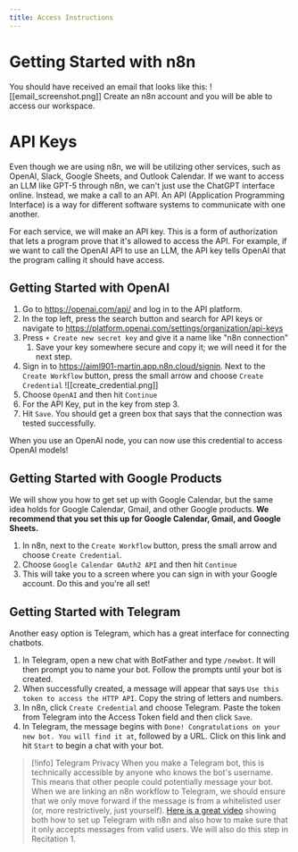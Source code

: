 ```yaml
---
title: Access Instructions
---
```

# Getting Started with n8n

You should have received an email that looks like this:
![[email_screenshot.png]]
Create an n8n account and you will be able to access our workspace. 
# API Keys

Even though we are using n8n, we will be utilizing other services, such as OpenAI, Slack, Google Sheets, and Outlook Calendar. If we want to access an LLM like GPT-5 through n8n, we can't just use the ChatGPT interface online. Instead, we make a call to an API. An API (Application Programming Interface) is a way for different software systems to communicate with one another. 

For each service, we will make an API key. This is a form of authorization that lets a program prove that it's allowed to access the API. For example, if we want to call the OpenAI API to use an LLM, the API key tells OpenAI that the program calling it should have access.

## Getting Started with OpenAI

1. Go to https://openai.com/api/ and log in to the API platform.
2. In the top left, press the search button and search for API keys or navigate to https://platform.openai.com/settings/organization/api-keys
3.  Press `+ Create new secret key` and give it a name like "n8n connection"
	1. Save your key somewhere secure and copy it; we will need it for the next step.
4. Sign in to https://aiml901-martin.app.n8n.cloud/signin. Next to the `Create Workflow` button, press the small arrow and choose `Create Credential`
![[create_credential.png]]
5. Choose `OpenAI` and then hit `Continue`
6. For the API Key, put in the key from step 3.
7. Hit `Save`. You should get a green box that says that the connection was tested successfully.

When you use an OpenAI node, you can now use this credential to access OpenAI models!

## Getting Started with Google Products

We will show you how to get set up with Google Calendar, but the same idea holds for Google Calendar, Gmail, and other Google products. **We recommend that you set this up for Google Calendar, Gmail, and Google Sheets.**

1. In n8n, next to the `Create Workflow` button, press the small arrow and choose `Create Credential`.
2. Choose `Google Calendar OAuth2 API` and then hit `Continue`
3. This will take you to a screen where you can sign in with your Google account. Do this and you're all set!

## Getting Started with Telegram

Another easy option is Telegram, which has a great interface for connecting chatbots. 

1. In Telegram, open a new chat with BotFather and type `/newbot`. It will then prompt you to name your bot. Follow the prompts until your bot is created.
2. When successfully created, a message will appear that says `Use this token to access the HTTP API`. Copy the string of letters and numbers.
3. In n8n, click `Create Credential` and choose Telegram. Paste the token from Telegram into the Access Token field and then click `Save`.
4. In Telegram, the message begins with `Done! Congratulations on your new bot. You will find it at`, followed by a URL. Click on this link and hit `Start` to begin a chat with your bot.

> [!info] Telegram Privacy
> When you make a Telegram bot, this is technically accessible by anyone who knows the bot's username. This means that other people could potentially message your bot. When we are linking an n8n workflow to Telegram, we should ensure that we only move forward if the message is from a whitelisted user (or, more restrictively, just yourself). [Here is a great video](https://www.youtube.com/watch?v=QZ93nQGwnPg) showing both how to set up Telegram with n8n and also how to make sure that it only accepts messages from valid users. We will also do this step in Recitation 1.
